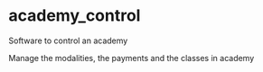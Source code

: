 # academy_control
Software to control an academy

Manage the modalities, the payments and the classes in academy
